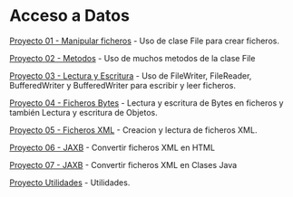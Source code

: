 # Acceso a Datos

[Proyecto 01 - Manipular ficheros](https://github.com/oscarcillo/AccesoDatos/tree/master/src/P01_Manipular) - Uso de clase File para crear ficheros.

[Proyecto 02 - Metodos](https://github.com/oscarcillo/AccesoDatos/tree/master/src/P02_Metodos) - Uso de muchos metodos de la clase File

[Proyecto 03 - Lectura y Escritura](https://github.com/oscarcillo/AccesoDatos/tree/master/src/P03_lectura_escritura) - Uso de FileWriter, FileReader, BufferedWriter y BufferedWriter para escribir y leer ficheros.

[Proyecto 04 - Ficheros Bytes](https://github.com/oscarcillo/AccesoDatos/tree/master/src/P04_FicherosBytes) - Lectura y escritura de Bytes en ficheros y también Lectura y escritura de Objetos.

[Proyecto 05 - Ficheros XML](https://github.com/oscarcillo/AccesoDatos/tree/master/src/P05_FicherosXML) - Creacion y lectura de ficheros XML.

[Proyecto 06 - JAXB](https://github.com/oscarcillo/AccesoDatos/tree/master/src/P06_JAXB) - Convertir ficheros XML en HTML

[Proyecto 07 - JAXB](https://github.com/oscarcillo/AccesoDatos/tree/master/src/P07_JAXB_mapear_xml_clase) - Convertir ficheros XML en Clases Java

[Proyecto Utilidades](https://github.com/oscarcillo/AccesoDatos/tree/master/src/Utilidades) - Utilidades.



